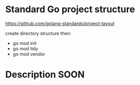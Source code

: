 
# Standard Go project structure


https://github.com/golang-standards/project-layout

create directory structure then:
* go mod init
* go mod tidy
* go mod vendor

# Description SOON 